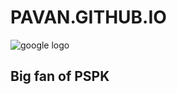 # PAVAN.GITHUB.IO
![google logo](https://i.pinimg.com/474x/45/d7/64/45d7644ec688054926daad33a67765a1.jpg)
## Big fan of PSPK
